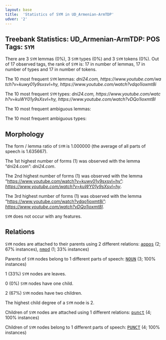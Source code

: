 ```yaml
---
layout: base
title:  'Statistics of SYM in UD_Armenian-ArmTDP'
udver: '2'
---
```


## Treebank Statistics: UD_Armenian-ArmTDP: POS Tags: `SYM`

There are 3 `SYM` lemmas (0%), 3 `SYM` types (0%) and 3 `SYM` tokens (0%).
Out of 17 observed tags, the rank of `SYM` is: 17 in number of lemmas, 17 in number of types and 17 in number of tokens.

The 10 most frequent `SYM` lemmas: <em>dni24.com, h​t​t​p​s​:​/​/​w​w​w​.​y​o​u​t​u​b​e​.​c​o​m​/​w​a​t​c​h​?​v​=​k​u​w​y​0​1​y​9​s​x​s​v​l​=​h​y, h​t​t​p​s​:​/​/​w​w​w​.​y​o​u​t​u​b​e​.​c​o​m​/​w​a​t​c​h​?​v​d​q​o​1​i​o​x​m​t​8​i</em>

The 10 most frequent `SYM` types:  <em>dni24.com, h​t​t​p​s​:​/​/​w​w​w​.​y​o​u​t​u​b​e​.​c​o​m​/​w​a​t​c​h​?​v​=​k​u​W​Y​0​1​y​9​s​X​s​v​l​=​h​y, h​t​t​p​s​:​/​/​w​w​w​.​y​o​u​t​u​b​e​.​c​o​m​/​w​a​t​c​h​?​v​D​Q​o​1​i​o​x​m​t​8​I</em>

The 10 most frequent ambiguous lemmas: 

The 10 most frequent ambiguous types:  



## Morphology

The form / lemma ratio of `SYM` is 1.000000 (the average of all parts of speech is 1.635667).

The 1st highest number of forms (1) was observed with the lemma “dni24.com”: <em>dni24.com</em>.

The 2nd highest number of forms (1) was observed with the lemma “https://www.youtube.com/watch?v=kuwy01y9sxsvl=hy”: <em>https://www.youtube.com/watch?v=kuWY01y9sXsvl=hy</em>.

The 3rd highest number of forms (1) was observed with the lemma “https://www.youtube.com/watch?vdqo1ioxmt8i”: <em>https://www.youtube.com/watch?vDQo1ioxmt8I</em>.

`SYM` does not occur with any features.


## Relations

`SYM` nodes are attached to their parents using 2 different relations: <tt><a href="hy_armtdp-dep-appos.html">appos</a></tt> (2; 67% instances), <tt><a href="hy_armtdp-dep-nmod.html">nmod</a></tt> (1; 33% instances)

Parents of `SYM` nodes belong to 1 different parts of speech: <tt><a href="hy_armtdp-pos-NOUN.html">NOUN</a></tt> (3; 100% instances)

1 (33%) `SYM` nodes are leaves.

0 (0%) `SYM` nodes have one child.

2 (67%) `SYM` nodes have two children.

The highest child degree of a `SYM` node is 2.

Children of `SYM` nodes are attached using 1 different relations: <tt><a href="hy_armtdp-dep-punct.html">punct</a></tt> (4; 100% instances)

Children of `SYM` nodes belong to 1 different parts of speech: <tt><a href="hy_armtdp-pos-PUNCT.html">PUNCT</a></tt> (4; 100% instances)

